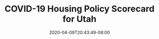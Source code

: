 ---
title: "COVID-19 Housing Policy Scorecard for Utah"
date: 2020-04-09T20:43:49-08:00
layout: single
type: covid-policy-rankings
state_abbrev: ut # use state abbreviation.
state_title: Utah
photoCredit:
hasSubnav: true
fbImage: /images/assets/el-scorecard-social-000006.png
twImage: /images/assets/el-scorecard-social-000006.png
socialDescription: COVID-19 Housing Policy Scorecard for Utah
description: See how Utah ranks in our nationwide scorecard of housing policies in response to COVID-19.
url: /covid-policy-scorecard/ut
aliases:
    - /covid-policy-scorecard/ut
    - /covid-policy-scorecard/utah
    - /es/covid-policy-scorecard/ut
    - /es/covid-policy-scorecard/utah
---